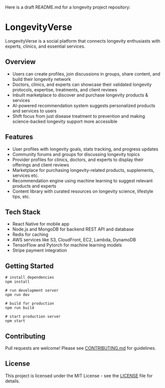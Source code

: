 Here is a draft README.md for a longevity project repository:

# LongevityVerse

LongevityVerse is a social platform that connects longevity enthusiasts with experts, clinics, and essential services. 

## Overview

- Users can create profiles, join discussions in groups, share content, and build their longevity network
- Doctors, clinics, and experts can showcase their validated longevity protocols, expertise, treatments, and client reviews  
- Inbuilt marketplace to discover and purchase longevity products & services
- AI-powered recommendation system suggests personalized products and services to users
- Shift focus from just disease treatment to prevention and making science-backed longevity support more accessible

## Features

- User profiles with longevity goals, stats tracking, and progress updates
- Community forums and groups for discussing longevity topics 
- Provider profiles for clinics, doctors, and experts to display their offerings and client reviews
- Marketplace for purchasing longevity-related products, supplements, services etc.
- Recommendation engine using machine learning to suggest relevant products and experts 
- Content library with curated resources on longevity science, lifestyle tips, etc.

## Tech Stack

- React Native for mobile app
- Node.js and MongoDB for backend REST API and database
- Redis for caching
- AWS services like S3, CloudFront, EC2, Lambda, DynamoDB
- TensorFlow and Pytorch for machine learning models
- Stripe payment integration

## Getting Started

```
# install dependencies
npm install

# run development server
npm run dev

# build for production
npm run build

# start production server 
npm start
```

## Contributing

Pull requests are welcome! Please see [CONTRIBUTING.md](CONTRIBUTING.md) for guidelines.

## License

This project is licensed under the MIT License - see the [LICENSE](LICENSE) file for details.
